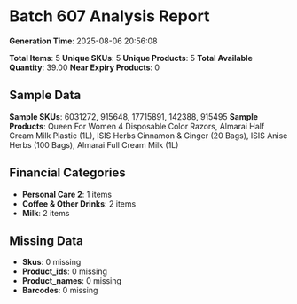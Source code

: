 # Batch 607 Analysis Report

**Generation Time**: 2025-08-06 20:56:08

**Total Items**: 5
**Unique SKUs**: 5
**Unique Products**: 5
**Total Available Quantity**: 39.00
**Near Expiry Products**: 0

## Sample Data
**Sample SKUs**: 6031272, 915648, 17715891, 142388, 915495
**Sample Products**: Queen For Women 4 Disposable Color Razors, Almarai Half Cream Milk Plastic (1L), ISIS Herbs Cinnamon & Ginger (20 Bags), ISIS Anise Herbs (100 Bags), Almarai Full Cream Milk (1L)

## Financial Categories
- **Personal Care 2**: 1 items
- **Coffee & Other Drinks**: 2 items
- **Milk**: 2 items

## Missing Data
- **Skus**: 0 missing
- **Product_ids**: 0 missing
- **Product_names**: 0 missing
- **Barcodes**: 0 missing
